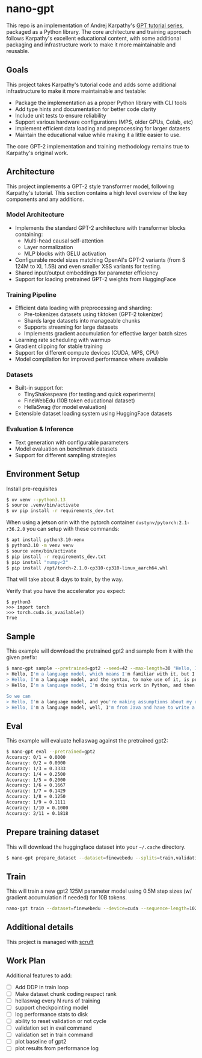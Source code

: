 # nano-gpt

This repo is an implementation of Andrej Karpathy's [GPT tutorial series](https://www.youtube.com/playlist?list=PLAqhIrjkxbuWI23v9cThsA9GvCAUhRvKZ), packaged as a Python library. The core architecture and training approach follows Karpathy's excellent educational content, with some additional packaging and infrastructure work to make it more maintainable and reusable.

## Goals

This project takes Karpathy's tutorial code and adds some additional infrastructure to make it more maintainable and testable:

- Package the implementation as a proper Python library with CLI tools
- Add type hints and documentation for better code clarity
- Include unit tests to ensure reliability
- Support various hardware configurations (MPS, older GPUs, Colab, etc)
- Implement efficient data loading and preprocessing for larger datasets
- Maintain the educational value while making it a little easier to use.

The core GPT-2 implementation and training methodology remains true to Karpathy's original work.

## Architecture

This project implements a GPT-2 style transformer model, following Karpathy's tutorial. This
section contains a high level overview of the key components and any additions.

### Model Architecture
- Implements the standard GPT-2 architecture with transformer blocks containing:
  - Multi-head causal self-attention
  - Layer normalization
  - MLP blocks with GELU activation
- Configurable model sizes matching OpenAI's GPT-2 variants (from S 124M to XL 1.5B) and even smaller XSS variants for testing.
- Shared input/output embeddings for parameter efficiency
- Support for loading pretrained GPT-2 weights from HuggingFace

### Training Pipeline
- Efficient data loading with preprocessing and sharding:
  - Pre-tokenizes datasets using tiktoken (GPT-2 tokenizer)
  - Shards large datasets into manageable chunks
  - Supports streaming for large datasets
  - Implements gradient accumulation for effective larger batch sizes
- Learning rate scheduling with warmup
- Gradient clipping for stable training
- Support for different compute devices (CUDA, MPS, CPU)
- Model compilation for improved performance where available

### Datasets
- Built-in support for:
  - TinyShakespeare (for testing and quick experiments)
  - FineWebEdu (10B token educational dataset)
  - HellaSwag (for model evaluation)
- Extensible dataset loading system using HuggingFace datasets

### Evaluation & Inference
- Text generation with configurable parameters
- Model evaluation on benchmark datasets
- Support for different sampling strategies


## Environment Setup

Install pre-requisites

```bash
$ uv venv --python3.13
$ source .venv/bin/activate
$ uv pip install -r requirements_dev.txt
```

When using a jetson orin with the pytorch container `dustynv/pytorch:2.1-r36.2.0`
you can setup with these commands:

```bash
$ apt install python3.10-venv
$ python3.10 -m venv venv
$ source venv/bin/activate
$ pip install -r requirements_dev.txt
$ pip install "numpy<2"
$ pip install /opt/torch-2.1.0-cp310-cp310-linux_aarch64.whl
```
That will take about 8 days to train, by the way.


Verify that you have the accelerator you expect:
```
$ python3
>>> import torch
>>> torch.cuda.is_available()
True
```

## Sample

This example will download the pretrained gpt2 and sample from it with the given prefix:

```bash
$ nano-gpt sample --pretrained=gpt2 --seed=42 --max-length=30 "Hello, I'm a language model,"
> Hello, I'm a language model, which means I'm familiar with it, but I'm not fluent in that. Well, with that said,
> Hello, I'm a language model, and the syntax, to make use of it, is pretty good. So why do you have that and not
> Hello, I'm a language model, I'm doing this work in Python, and then I'm writing code for Haskell.

So we can
> Hello, I'm a language model, and you're making assumptions about my use of them. I'm not a natural language learner. I'm
> Hello, I'm a language model, well, I'm from Java and have to write a programming language for it. I have my own vocabulary because
```

## Eval

This example will evaluate hellaswag against the pretrained gpt2:

```bash
$ nano-gpt eval --pretrained=gpt2
Accuracy: 0/1 = 0.0000
Accuracy: 0/2 = 0.0000
Accuracy: 1/3 = 0.3333
Accuracy: 1/4 = 0.2500
Accuracy: 1/5 = 0.2000
Accuracy: 1/6 = 0.1667
Accuracy: 1/7 = 0.1429
Accuracy: 1/8 = 0.1250
Accuracy: 1/9 = 0.1111
Accuracy: 1/10 = 0.1000
Accuracy: 2/11 = 0.1818
```

## Prepare training dataset

This will download the huggingface dataset into your `~/.cache` directory.

```bash
$ nano-gpt prepare_dataset --dataset=finewebedu --splits=train,validation
```

## Train

This will train a new gpt2 125M parameter model using 0.5M step sizes
(w/ gradient accumulation if needed) for 10B tokens.

```bash
nano-gpt train --dataset=finewebedu --device=cuda --sequence-length=1024 --micro-batch-size=16
```

## Additional details

This project is managed with [scruft](https://github.com/allenporter/scruft)


## Work Plan

Additional features to add:
- [ ] Add DDP in train loop
- [ ] Make dataset chunk coding respect rank
- [ ] hellaswag every N runs of training
- [ ] support checkpointing model
- [ ] log performance stats to disk
- [ ] ability to reset validation or not cycle
- [ ] validation set in eval command
- [ ] validation set in train command
- [ ] plot baseline of gpt2
- [ ] plot results from performance log
